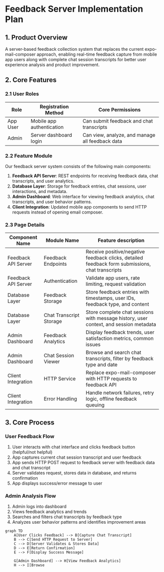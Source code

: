 # Feedback Server Implementation Plan

## 1. Product Overview
A server-based feedback collection system that replaces the current expo-mail-composer approach, enabling real-time feedback capture from mobile app users along with complete chat session transcripts for better user experience analysis and product improvement.

## 2. Core Features

### 2.1 User Roles
| Role | Registration Method | Core Permissions |
|------|---------------------|------------------|
| App User | Mobile app authentication | Can submit feedback and chat transcripts |
| Admin | Server dashboard login | Can view, analyze, and manage all feedback data |

### 2.2 Feature Module
Our feedback server system consists of the following main components:
1. **Feedback API Server**: REST endpoints for receiving feedback data, chat transcripts, and user analytics.
2. **Database Layer**: Storage for feedback entries, chat sessions, user interactions, and metadata.
3. **Admin Dashboard**: Web interface for viewing feedback analytics, chat transcripts, and user behavior patterns.
4. **Client Integration**: Updated mobile app components to send HTTP requests instead of opening email composer.

### 2.3 Page Details
| Component Name | Module Name | Feature description |
|----------------|-------------|---------------------|
| Feedback API Server | Feedback Endpoints | Receive positive/negative feedback clicks, detailed feedback form submissions, chat transcripts |
| Feedback API Server | Authentication | Validate app users, rate limiting, request validation |
| Database Layer | Feedback Storage | Store feedback entries with timestamps, user IDs, feedback type, and content |
| Database Layer | Chat Transcript Storage | Store complete chat sessions with message history, user context, and session metadata |
| Admin Dashboard | Feedback Analytics | Display feedback trends, user satisfaction metrics, common issues |
| Admin Dashboard | Chat Session Viewer | Browse and search chat transcripts, filter by feedback type and date |
| Client Integration | HTTP Service | Replace expo-mail-composer with HTTP requests to feedback API |
| Client Integration | Error Handling | Handle network failures, retry logic, offline feedback queuing |

## 3. Core Process

### User Feedback Flow
1. User interacts with chat interface and clicks feedback button (helpful/not helpful)
2. App captures current chat session transcript and user feedback
3. App sends HTTP POST request to feedback server with feedback data and chat transcript
4. Server validates request, stores data in database, and returns confirmation
5. App displays success/error message to user

### Admin Analysis Flow
1. Admin logs into dashboard
2. Views feedback analytics and trends
3. Searches and filters chat transcripts by feedback type
4. Analyzes user behavior patterns and identifies improvement areas

```mermaid
graph TD
    A[User Clicks Feedback] --> B[Capture Chat Transcript]
    B --> C[Send HTTP Request to Server]
    C --> D[Server Validates & Stores Data]
    D --> E[Return Confirmation]
    E --> F[Display Success Message]
    
    G[Admin Dashboard] --> H[View Feedback Analytics]
    H --> I[Browse